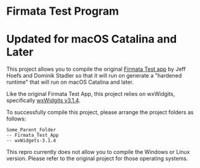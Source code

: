 # Firmata Test Program
Updated for macOS Catalina and Later
============



This project allows you to compile the original [Firmata Test app](https://github.com/firmata/firmata_test/) by Jeff Hoefs and Dominik Stadler so that it will run on generate a "hardened runtime" that will run on macOS Catalina and later.

Like the original Firmata Test App, this project relies on wxWidgits, specifically [wxWidgits v3.1.4](https://www.wxwidgets.org/downloads/).

To successfully compile this project, please arrange the project folders as follows:

    Some_Parent_Folder
    -- Firmata_Test_App
    -- wxWidgets-3.1.4

This repro currently does not allow you to compile the Windows or Linux version. Please refer to the original project for those operating systems.
